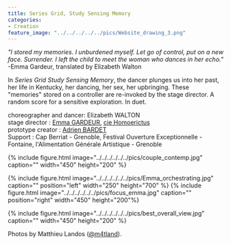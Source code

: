 ```yaml
---
title: Series Grid, Study Sensing Memory
categories:
- Creation
feature_image: "../../../../../pics/Website_drawing_3.png"
---
```


*"I stored my memories. I unburdened myself. Let go of control, put on a new face. Surrender. I left the child to meet the woman who dances in her echo."* <br />
-Emma Gardeur, translated by Elizabeth Walton

In *Series Grid Study Sensing Memory*, the dancer plunges us into her past, her life in Kentucky, her dancing, her sex, her upbringing.
These "memories" stored on a controller are re-invoked by the stage director. A random score for a sensitive exploration. In duet.

choreographer and dancer: Elizabeth WALTON <br />
stage director : [Emma GARDEUR](https://emmagdr.wixsite.com/profil), [cie Homoerictus](https://homoerictuscompagnie.wixsite.com/artderue) <br />
prototype creator : [Adrien BARDET](https://www.instagram.com/abdt_visuels/)<br />
Support : Cap Berriat - Grenoble, Festival Ouverture Exceptionnelle - Fontaine, l'Alimentation Générale Artistique - Grenoble 


{% include figure.html image="../../../../../../pics/couple_contemp.jpg" caption="" width="450" height="200" %}

{% include figure.html image="../../../../../../pics/Emma_orchestrating.jpg" caption="" position="left" width="250" height="700" %} {% include figure.html image="../../../../../../pics/focus_emma.jpg" caption="" position="right" width="450" height="200"%}

{% include figure.html image="../../../../../../pics/best_overall_view.jpg" caption="" width="450" height="200" %} 

Photos by Matthieu Landos ([@m4tland](https://www.instagram.com/m4tland/)).
